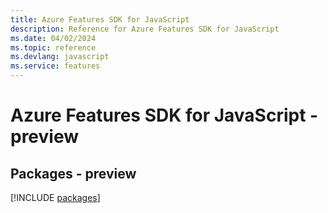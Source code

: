 ```yaml
---
title: Azure Features SDK for JavaScript
description: Reference for Azure Features SDK for JavaScript
ms.date: 04/02/2024
ms.topic: reference
ms.devlang: javascript
ms.service: features
---
```

# Azure Features SDK for JavaScript - preview
## Packages - preview
[!INCLUDE [packages](features-index.md)]